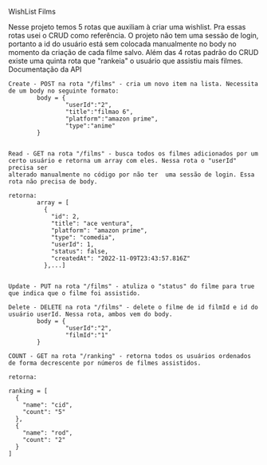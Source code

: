 WishList Films

Nesse projeto temos 5 rotas que auxiliam à criar uma wishlist. Pra essas rotas usei o CRUD como referência. O projeto não tem uma sessão de login, 
portanto a id do usuário está sem colocada manualmente no body no momento da criação de cada filme salvo. Além das 4 rotas padrão do CRUD existe uma 
quinta rota que "rankeia" o usuário que assistiu mais filmes. Documentação da API
``` 
Create - POST na rota "/films" - cria um novo item na lista. Necessita de um body no seguinte formato:
        body = {
                "userId":"2",
                "title":"filmao 6",
                "platform":"amazon prime",
                "type":"anime"
        } 


Read - GET na rota "/films" - busca todos os filmes adicionados por um certo usuário e retorna um array com eles. Nessa rota o "userId" precisa ser 
alterado manualmente no código por não ter  uma sessão de login. Essa rota não precisa de body.

retorna: 
        array = [
          {
            "id": 2,
            "title": "ace ventura",
            "platform": "amazon prime",
            "type": "comedia",
            "userId": 1,
            "status": false,
            "createdAt": "2022-11-09T23:43:57.816Z"
          },...]


Update - PUT na rota "/films" - atuliza o "status" do filme para true que indica que o filme foi assistido.

Delete - DELETE na rota "/films" - delete o filme de id filmId e id do usuário userId. Nessa rota, ambos vem do body.
        body = {
                "userId":"2",
                "filmId":"1"
        } 

COUNT - GET na rota "/ranking" - retorna todos os usuários ordenados de forma decrescente por números de filmes assistidos.

retorna:

ranking = [
  {
    "name": "cid",
    "count": "5"
  },
  {
    "name": "rod",
    "count": "2"
  }
]

